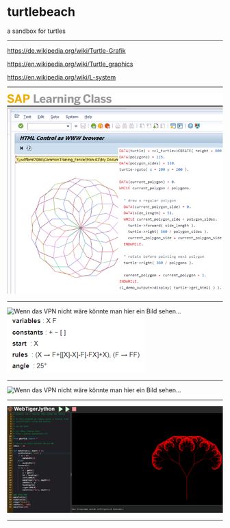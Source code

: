 # turtlebeach
a sandbox for turtles

----

https://de.wikipedia.org/wiki/Turtle-Grafik

https://en.wikipedia.org/wiki/Turtle_graphics

https://en.wikipedia.org/wiki/L-system

----

![Wenn das VPN nicht wäre könnte man hier ein Bild sehen...](https://github.com/Klaasbuilder/turtlebeach/blob/222433e0cf5745ed83b813d6760f98b9967a758a/t1_2022-08-17.png)

----

![Wenn das VPN nicht wäre könnte man hier ein Bild sehen...](https://upload.wikimedia.org/wikipedia/commons/4/4b/Fractal_Farn.gif)![Hier stände bei anderen Netzwerk-Einstellungen die Formel: F->X + ...](https://github.com/Klaasbuilder/central/blob/main/FractalPlant.png?raw=true)

----

![Wenn das VPN nicht wäre könnte man hier ein Bild sehen...](https://upload.wikimedia.org/wikipedia/commons/7/74/Dragon_trees.jpg)

----

![Wenn das VPN nicht wäre könnte man hier ein Bild sehen...](https://github.com/Klaasbuilder/turtlebeach/blob/main/Bild_2023-05-10_184740288.png)

----


